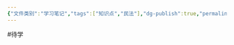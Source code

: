 ```yaml
---
{"文件类别":"学习笔记","tags":["知识点","民法"],"dg-publish":true,"permalink":"/学习笔记studyup/知识点cheese/名股实债/","dgPassFrontmatter":true,"created":"2024-10-17T08:58:32.438+08:00","updated":"2024-10-25T12:20:07.390+08:00"}
---
```


#待学